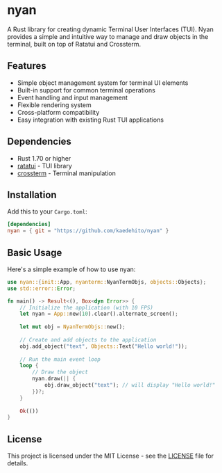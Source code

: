 # nyan

A Rust library for creating dynamic Terminal User Interfaces (TUI). Nyan provides a simple and intuitive way to manage and draw objects in the terminal, built on top of Ratatui and Crossterm.

## Features

- Simple object management system for terminal UI elements
- Built-in support for common terminal operations
- Event handling and input management
- Flexible rendering system
- Cross-platform compatibility
- Easy integration with existing Rust TUI applications

## Dependencies

- Rust 1.70 or higher
- [ratatui](https://github.com/ratatui-org/ratatui) - TUI library
- [crossterm](https://github.com/crossterm-rs/crossterm) - Terminal manipulation

## Installation

Add this to your `Cargo.toml`:

```toml
[dependencies]
nyan = { git = "https://github.com/kaedehito/nyan" }
```

## Basic Usage

Here's a simple example of how to use nyan:

```rust
use nyan::{init::App, nyanterm::NyanTermObjs, objects::Objects};
use std::error::Error;

fn main() -> Result<(), Box<dyn Error>> {
    // Initialize the application (with 10 FPS)
    let nyan = App::new(10).clear().alternate_screen();
    
    let mut obj = NyanTermObjs::new();
    
    // Create and add objects to the application
    obj.add_object("text", Objects::Text("Hello world!"));
    
    // Run the main event loop
    loop {
        // Draw the object
        nyan.draw(|| {
            obj.draw_object("text"); // will display "Hello world!"
        })?;
    }
    
    Ok(())
}

```

## License

This project is licensed under the MIT License - see the [LICENSE](LICENSE) file for details.
